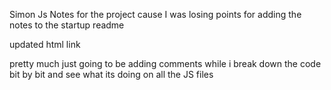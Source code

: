 Simon Js
Notes for the project cause I was losing points for adding the notes to the startup readme


updated html link

pretty much just going to be adding comments while i break down the code bit by bit and see what its doing on all the JS files